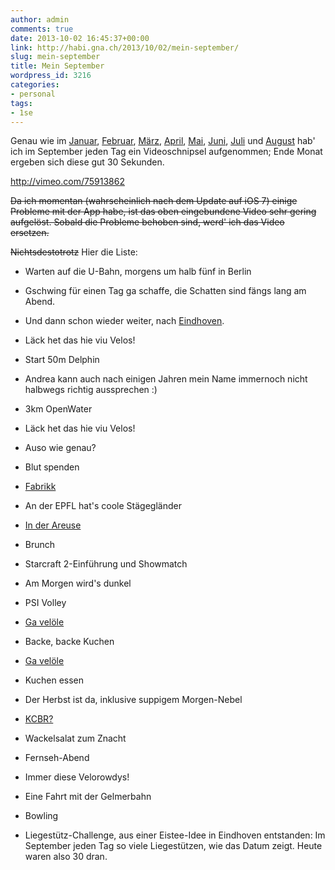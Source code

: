 ```yaml
---
author: admin
comments: true
date: 2013-10-02 16:45:37+00:00
link: http://habi.gna.ch/2013/10/02/mein-september/
slug: mein-september
title: Mein September
wordpress_id: 3216
categories:
- personal
tags:
- 1se
---
```


Genau wie im [Januar](http://habi.gna.ch/2013/02/01/mein-januar/), [Februar](http://habi.gna.ch/2013/03/04/mein-februar/), [März](http://habi.gna.ch/2013/04/01/mein-marz/), [April](http://habi.gna.ch/2013/05/01/mein-april/), [Mai](http://habi.gna.ch/2013/06/01/mein-mai/), [Juni](http://habi.gna.ch/2013/07/01/mein-juni/), [Juli](http://habi.gna.ch/2013/08/02/mein-juli/) und [August](http://habi.gna.ch/2013/09/02/mein-august/) hab' ich im September jeden Tag ein Videoschnipsel aufgenommen; Ende Monat ergeben sich diese gut 30 Sekunden.

http://vimeo.com/75913862

<del>Da ich momentan (wahrscheinlich nach dem Update auf iOS 7) einige Probleme mit der App habe, ist das oben eingebundene Video sehr gering aufgelöst. Sobald die Probleme behoben sind, werd' ich das Video ersetzen.</del>

<del>Nichtsdestotrotz</del> Hier die Liste:




  
  * Warten auf die U-Bahn, morgens um halb fünf in Berlin


  
  * Gschwing für einen Tag ga schaffe, die Schatten sind fängs lang am Abend.


  
  * Und dann schon wieder weiter, nach [Eindhoven](http://www.ecmasters2013.com).


  
  * Läck het das hie viu Velos!


  
  * Start 50m Delphin


  
  * Andrea kann auch nach einigen Jahren mein Name immernoch nicht halbwegs richtig aussprechen :)


  
  * 3km OpenWater


  
  * Läck het das hie viu Velos!


  
  * Auso wie genau?


  
  * Blut spenden


  
  * [Fabrikk](http://habi.gna.ch/2013/09/13/kurzkritik-karls-kuhne-gassenschau-fabrikk/)


  
  * An der EPFL hat's coole Stägegländer


  
  * [In der Areuse](http://habi.gna.ch/2013/09/17/in-der-areuse/)


  
  * Brunch


  
  * Starcraft 2-Einführung und Showmatch


  
  * Am Morgen wird's dunkel


  
  * PSI Volley


  
  * [Ga velöle](http://runkeeper.com/user/davidhaberthuer/activity/244402550)


  
  * Backe, backe Kuchen


  
  * [Ga velöle](http://runkeeper.com/user/davidhaberthuer/activity/245308136)


  
  * Kuchen essen


  
  * Der Herbst ist da, inklusive suppigem Morgen-Nebel


  
  * [KCBR?](http://youtu.be/Q-Ch8MeH5BI)


  
  * Wackelsalat zum Znacht


  
  * Fernseh-Abend


  
  * Immer diese Velorowdys!


  
  * Eine Fahrt mit der Gelmerbahn


  
  * Bowling


  
  * Liegestütz-Challenge, aus einer Eistee-Idee in Eindhoven entstanden: Im September jeden Tag so viele Liegestützen, wie das Datum zeigt. Heute waren also 30 dran.


